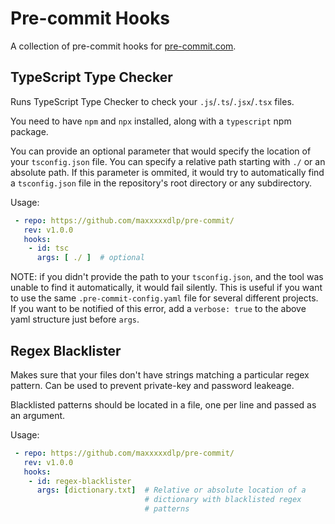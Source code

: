 # Pre-commit Hooks

A collection of pre-commit hooks for
[pre-commit.com](https://pre-commit.com/).

## TypeScript Type Checker

Runs TypeScript Type Checker to check your `.js`/`.ts`/`.jsx`/`.tsx`
files.

You need to have `npm` and `npx` installed, along with a `typescript`
npm package.

You can provide an optional parameter that would specify the location of
your `tsconfig.json` file. You can specify a relative path starting
with `./` or an absolute path. If this parameter is ommited, it would
try to automatically find a `tsconfig.json` file in the repository's
root directory or any subdirectory.

Usage:
```yml
 - repo: https://github.com/maxxxxxdlp/pre-commit/
   rev: v1.0.0
   hooks:
    - id: tsc
      args: [ ./ ]  # optional
```

NOTE: if you didn't provide the path to your `tsconfig.json`, and the
tool was unable to find it automatically, it would fail silently. This
is useful if you want to use the same `.pre-commit-config.yaml` file for
several different projects. If you want to be notified of this error,
add a `verbose: true` to the above yaml structure just before `args`.

## Regex Blacklister

Makes sure that your files don't have strings matching a particular
regex pattern. Can be used to prevent private-key and password
leakeage.

Blacklisted patterns should be located in a file, one per line and
passed as an argument.

Usage:
```yml
 - repo: https://github.com/maxxxxxdlp/pre-commit/
   rev: v1.0.0
   hooks:
    - id: regex-blacklister
      args: [dictionary.txt]  # Relative or absolute location of a
                              # dictionary with blacklisted regex
                              # patterns
```

